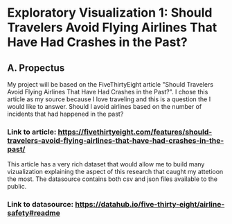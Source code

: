 # Exploratory Visualization 1: Should Travelers Avoid Flying Airlines That Have Had Crashes in the Past?

## A. Propectus

My project will be based on the FiveThirtyEight article "Should Travelers Avoid Flying Airlines That Have Had Crashes in the Past?". I chose this article as my source because I love traveling and this is a question the I would like to answer. Should I avoid airlines based on the number of incidents that had happened in the past?

### Link to article: https://fivethirtyeight.com/features/should-travelers-avoid-flying-airlines-that-have-had-crashes-in-the-past/

This article has a very rich dataset that would allow me to build many vizualization explaining the aspect of this research that caught my attetioon the most. The datasource contains both csv and json files available to the public. 

### Link to datasource: https://datahub.io/five-thirty-eight/airline-safety#readme
